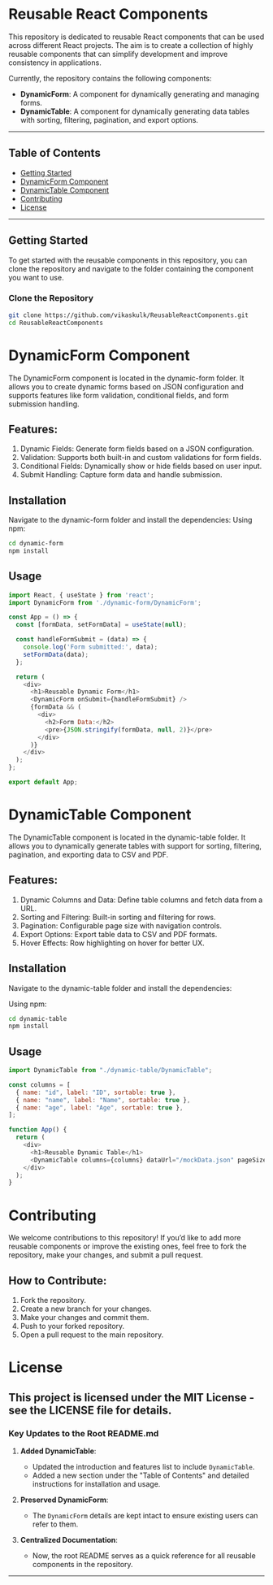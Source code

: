# Reusable React Components

This repository is dedicated to reusable React components that can be used across different React projects. The aim is to create a collection of highly reusable components that can simplify development and improve consistency in applications.

Currently, the repository contains the following components:
- **DynamicForm**: A component for dynamically generating and managing forms.
- **DynamicTable**: A component for dynamically generating data tables with sorting, filtering, pagination, and export options.

---

## Table of Contents

- [Getting Started](#getting-started)
- [DynamicForm Component](#dynamicform-component)
- [DynamicTable Component](#dynamictable-component)
- [Contributing](#contributing)
- [License](#license)

---

## Getting Started

To get started with the reusable components in this repository, you can clone the repository and navigate to the folder containing the component you want to use.

### Clone the Repository

```bash
git clone https://github.com/vikaskulk/ReusableReactComponents.git
cd ReusableReactComponents
```

# DynamicForm Component
The DynamicForm component is located in the dynamic-form folder. It allows you to create dynamic forms based on JSON configuration and supports features like form validation, conditional fields, and form submission handling.

## Features:
1. Dynamic Fields: Generate form fields based on a JSON configuration.
2. Validation: Supports both built-in and custom validations for form fields.
3. Conditional Fields: Dynamically show or hide fields based on user input.
4. Submit Handling: Capture form data and handle submission.

## Installation
Navigate to the dynamic-form folder and install the dependencies:
Using npm:
```bash
cd dynamic-form
npm install
```

## Usage
```javascript
import React, { useState } from 'react';
import DynamicForm from './dynamic-form/DynamicForm';

const App = () => {
  const [formData, setFormData] = useState(null);

  const handleFormSubmit = (data) => {
    console.log('Form submitted:', data);
    setFormData(data);
  };

  return (
    <div>
      <h1>Reusable Dynamic Form</h1>
      <DynamicForm onSubmit={handleFormSubmit} />
      {formData && (
        <div>
          <h2>Form Data:</h2>
          <pre>{JSON.stringify(formData, null, 2)}</pre>
        </div>
      )}
    </div>
  );
};

export default App;
```

# DynamicTable Component
The DynamicTable component is located in the dynamic-table folder. It allows you to dynamically generate tables with support for sorting, filtering, pagination, and exporting data to CSV and PDF.

## Features:
1. Dynamic Columns and Data: Define table columns and fetch data from a URL.
2. Sorting and Filtering: Built-in sorting and filtering for rows.
3. Pagination: Configurable page size with navigation controls.
4. Export Options: Export table data to CSV and PDF formats.
5. Hover Effects: Row highlighting on hover for better UX.

## Installation
Navigate to the dynamic-table folder and install the dependencies:

Using npm:

```bash
cd dynamic-table
npm install
```

## Usage

```javascript
import DynamicTable from "./dynamic-table/DynamicTable";

const columns = [
  { name: "id", label: "ID", sortable: true },
  { name: "name", label: "Name", sortable: true },
  { name: "age", label: "Age", sortable: true },
];

function App() {
  return (
    <div>
      <h1>Reusable Dynamic Table</h1>
      <DynamicTable columns={columns} dataUrl="/mockData.json" pageSize={5} />
    </div>
  );
}
```

# Contributing
We welcome contributions to this repository! If you’d like to add more reusable components or improve the existing ones, feel free to fork the repository, make your changes, and submit a pull request.

## How to Contribute:
1. Fork the repository.
2. Create a new branch for your changes.
3. Make your changes and commit them.
4. Push to your forked repository.
5. Open a pull request to the main repository.

# License
This project is licensed under the MIT License - see the LICENSE file for details.
---

### Key Updates to the Root README.md

1. **Added DynamicTable**:
   - Updated the introduction and features list to include `DynamicTable`.
   - Added a new section under the "Table of Contents" and detailed instructions for installation and usage.

2. **Preserved DynamicForm**:
   - The `DynamicForm` details are kept intact to ensure existing users can refer to them.

3. **Centralized Documentation**:
   - Now, the root README serves as a quick reference for all reusable components in the repository.

---